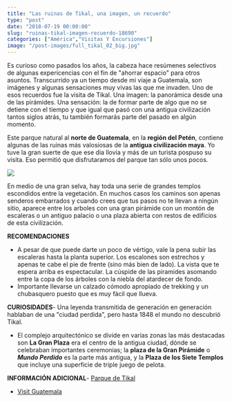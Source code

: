 ```yaml
---
title: "Las ruinas de Tikal, una imagen, un recuerdo"
type: "post"
date: "2018-07-19 00:00:00"
slug: "ruinas-tikal-imagen-recuerdo-18690"
categories: ["América","Visitas Y Excursiones"]
image: "/post-images/full_tikal_02_big.jpg"
---
```


   
  
Es curioso como pasados los años, la cabeza hace resúmenes selectivos de algunas expericencias con el fin de "ahorrar espacio" para otros asuntos. Transcurrido ya un tiempo desde mi viaje a Guatemala, son imágenes y algunas sensaciones muy vivas las que me invaden. Uno de esos recuerdos fue la visita de Tikal. Una imagen: la panorámica desde una de las pirámides. Una sensación: la de formar parte de algo que no se detiene con el tiempo y que igual que pasó con una antigua civilización tantos siglos atrás, tu también formarás parte del pasado en algún momento.  
  
Este parque natural al **norte de Guatemala**, en la **región del Petén**, contiene algunas de las ruinas más valosiosas de la **antigua civilización maya**. Yo tuve la gran suerte de que ese dia llovia y más de un turista pospuso su visita. Eso permitió que disfrutaramos del parque tan sólo unos pocos.  
  
   
  
![](/post-images/full_tikal_02_big.jpg)  
  
En medio de una gran selva, hay toda una serie de grandes templos escondidos entre la vegetación. En muchos casos los caminos son apenas senderos embarrados y cuando crees que tus pasos no te llevan a ningún sitio, aparece entre los arboles con una gran pirámide con un montón de escaleras o un antiguo palacio o una plaza abierta con restos de edificios de esta civilización.  
  
**RECOMENDACIONES**

- A pesar de que puede darte un poco de vértigo, vale la pena subir las escaleras hasta la planta superior. Los escalones son estrechos y apenas te cabe el pie de frente (sino más bien de lado). La vista que te espera arriba es espectacular. La cúspide de las piramides asomando entre la copa de los árboles con la niebla del atardecer de fondo.
- Importante llevarse un calzado cómodo apropiado de trekking y un chubasquero puesto que es muy fácil que llueva.

**CURIOSIDADES**- Una leyenda transmitida de generación en generación hablaban de una "ciudad perdida", pero hasta 1848 el mundo no descubrió Tikal.
- El complejo arquitectónico se divide en varias zonas las más destacadas son **La Gran Plaza** era el centro de la antigua ciudad, dónde se celebraban importantes ceremonias; la **plaza de la Gran Pirámide** o ***Mundo Perdido*** es la parte más antigua, y la **Plaza de los Siete Templos** que incluye una superficie de triple juego de pelota.

**INFORMACIÓN ADICIONAL**- [Parque de Tikal](http://www.parque-tikal.com/)
- [Visit Guatemala](http://visitguatemala.com/)
